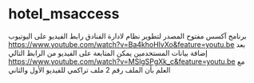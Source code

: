 # hotel_msaccess
برنامج آكسس مفتوح المصدر لتطوير نظام لادارة الفنادق
رابط الفيديو على اليوتيوب
https://www.youtube.com/watch?v=Ba4khoHlvXo&feature=youtu.be
بعد إضافة بيانات المستحدمين يمكن المتابعة على الفيديو من الرابط التالي
https://www.youtube.com/watch?v=MSlgSPgXk_c&feature=youtu.be
مع العلم بأن الملف رقم 2 ملف تراكمي للفيديو الأول والثاني
